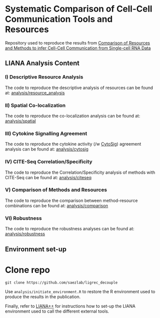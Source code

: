 # Systematic Comparison of Cell-Cell Communication Tools and Resources

Repository used to reproduce the results from [Comparison of Resources and Methods to infer Cell-Cell Communication from Single-cell RNA Data](https://www.biorxiv.org/content/10.1101/2021.05.21.445160v1)


## LIANA Analysis Content

### I) Descriptive Resource Analysis
The code to reproduce the descriptive analysis of resources can be found at:
[analysis/resource_analysis](https://github.com/saezlab/ligrec_decouple/tree/main/analysis/resource_analysis)

### II) Spatial Co-localization
The code to reproduce the co-localization analysis can be found at:
[analysis/spatial](https://github.com/saezlab/ligrec_decouple/tree/main/analysis/spatial)

### III) Cytokine Signalling Agreement
The code to reproduce the cytokine activity (/w [CytoSig](https://www.nature.com/articles/s41592-021-01274-5)) agreement analysis can be found at:
[analysis/cytosig](https://github.com/saezlab/ligrec_decouple/tree/main/analysis/cytosig)

### IV) CITE-Seq Correlation/Specificity
The code to reproduce the Correlation/Specificity analysis of methods with CITE-Seq can be found at:
[analysis/citeseq](https://github.com/saezlab/ligrec_decouple/tree/main/analysis/citeseq)

### V) Comparison of Methods and Resources
The code to reproduce the comparison between method-resource combinations can be found at:
[analysis/comparison](https://github.com/saezlab/ligrec_decouple/tree/main/analysis/comparison)

### VI) Robustness
The code to reproduce the robustness analyses can be found at:
[analysis/robustness](https://github.com/saezlab/ligrec_decouple/tree/main/analysis/robustness)


## Environment set-up
# Clone repo
```{bash}
git clone https://github.com/saezlab/ligrec_decouple
```

Use `analysis/initiate_environment.R` to restore the R environment used to produce the results in the publication.

Finally, refer to [LIANA++](https://saezlab.github.io/liana/articles/liana_devel.html) for instructions how to set-up the LIANA environment used to call the different external tools.

